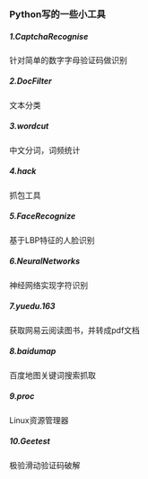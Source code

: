 ### Python写的一些小工具

##### 1.CaptchaRecognise
针对简单的数字字母验证码做识别

##### 2.DocFilter
文本分类

##### 3.wordcut
中文分词，词频统计

##### 4.hack
抓包工具

##### 5.FaceRecognize
基于LBP特征的人脸识别

##### 6.NeuralNetworks
神经网络实现字符识别

##### 7.yuedu.163
获取网易云阅读图书，并转成pdf文档

##### 8.baidumap
百度地图关键词搜索抓取

##### 9.proc
Linux资源管理器

##### 10.Geetest
极验滑动验证码破解
